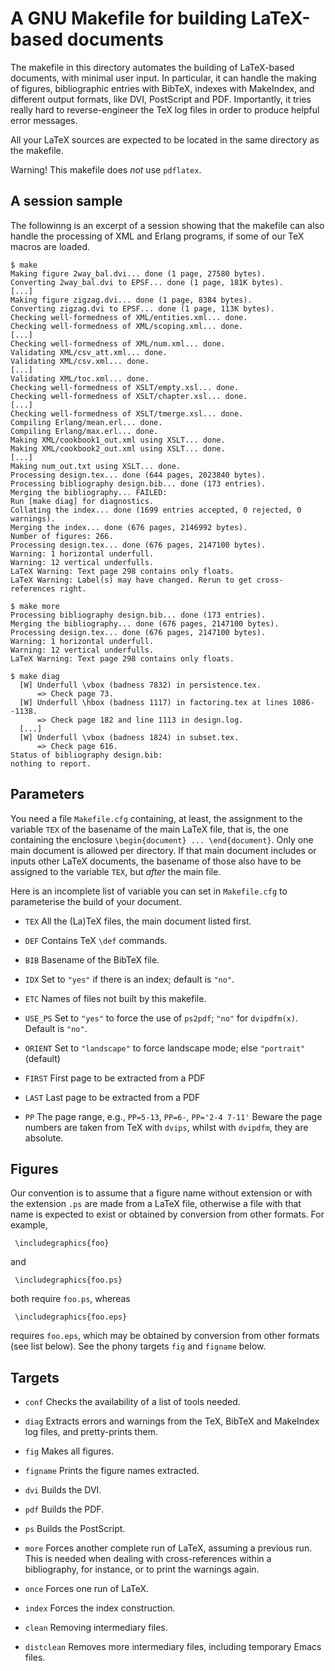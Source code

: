 # A GNU Makefile for building LaTeX-based documents

The makefile in this directory automates the building of LaTeX-based
documents, with minimal user input. In particular, it can handle the
making of figures, bibliographic entries with BibTeX, indexes with
MakeIndex, and different output formats, like DVI, PostScript and
PDF. Importantly, it tries really hard to reverse-engineer the TeX log
files in order to produce helpful error messages.

All your LaTeX sources are expected to be located in the same
directory as the makefile.

Warning! This makefile does *not* use `pdflatex`.

## A session sample

The followinng is an excerpt of a session showing that the makefile
can also handle the processing of XML and Erlang programs, if some of
our TeX macros are loaded.

    $ make
    Making figure 2way_bal.dvi... done (1 page, 27580 bytes).
    Converting 2way_bal.dvi to EPSF... done (1 page, 181K bytes).
    [...]
    Making figure zigzag.dvi... done (1 page, 8384 bytes).
    Converting zigzag.dvi to EPSF... done (1 page, 113K bytes).
    Checking well-formedness of XML/entities.xml... done.
    Checking well-formedness of XML/scoping.xml... done.
    [...]
    Checking well-formedness of XML/num.xml... done.
    Validating XML/csv_att.xml... done.
    Validating XML/csv.xml... done.
    [...]
    Validating XML/toc.xml... done.
    Checking well-formedness of XSLT/empty.xsl... done.
    Checking well-formedness of XSLT/chapter.xsl... done.
    [...]
    Checking well-formedness of XSLT/tmerge.xsl... done.
    Compiling Erlang/mean.erl... done.
    Compiling Erlang/max.erl... done.
    Making XML/cookbook1_out.xml using XSLT... done.
    Making XML/cookbook2_out.xml using XSLT... done.
    [...]
    Making num_out.txt using XSLT... done.
    Processing design.tex... done (644 pages, 2023840 bytes).
    Processing bibliography design.bib... done (173 entries).
    Merging the bibliography... FAILED:
    Run [make diag] for diagnostics.
    Collating the index... done (1699 entries accepted, 0 rejected, 0 warnings).
    Merging the index... done (676 pages, 2146992 bytes).
    Number of figures: 266.
    Processing design.tex... done (676 pages, 2147100 bytes).
    Warning: 1 horizontal underfull.
    Warning: 12 vertical underfulls.
    LaTeX Warning: Text page 298 contains only floats.
    LaTeX Warning: Label(s) may have changed. Rerun to get cross-references right.
    
    $ make more
    Processing bibliography design.bib... done (173 entries).
    Merging the bibliography... done (676 pages, 2147100 bytes).
    Processing design.tex... done (676 pages, 2147100 bytes).
    Warning: 1 horizontal underfull.
    Warning: 12 vertical underfulls.
    LaTeX Warning: Text page 298 contains only floats.
    
    $ make diag
      [W] Underfull \vbox (badness 7832) in persistence.tex.
          => Check page 73.
      [W] Underfull \hbox (badness 1117) in factoring.tex at lines 1086--1138.
          => Check page 182 and line 1113 in design.log.
      [...]
      [W] Underfull \vbox (badness 1824) in subset.tex.
          => Check page 616.
    Status of bibliography design.bib:
    nothing to report.

## Parameters

You need a file `Makefile.cfg` containing, at least, the assignment to
the variable `TEX` of the basename of the main LaTeX file, that is,
the one containing the enclosure `\begin{document}
... \end{document}`. Only one main document is allowed per
directory. If that main document includes or inputs other LaTeX
documents, the basename of those also have to be assigned to the
variable `TEX`, but _after_ the main file.

Here is an incomplete list of variable you can set in `Makefile.cfg`
to parameterise the build of your document.

  * `TEX` All the (La)TeX files, the main document listed first.

  * `DEF` Contains TeX `\def` commands.

  * `BIB` Basename of the BibTeX file.

  * `IDX` Set to `"yes"` if there is an index; default is `"no"`.

  * `ETC` Names of files not built by this makefile.

  * `USE_PS` Set to `"yes"` to force the use of `ps2pdf`; `"no"` for
    `dvipdfm(x)`. Default is `"no"`.

  * `ORIENT` Set to `"landscape"` to force landscape mode; else
          `"portrait"` (default)

  * `FIRST` First page to be extracted from a PDF

  * `LAST` Last page to be extracted from a PDF

  * `PP` The page range, e.g., `PP=5-13`, `PP=6-`, `PP='2-4 7-11'`
    Beware the page numbers are taken from TeX with `dvips`, whilst
    with `dvipdfm`, they are absolute.


## Figures

Our convention is to assume that a figure name without extension or
with the extension `.ps` are made from a LaTeX file, otherwise a
file with that name is expected to exist or obtained by conversion
from other formats. For example,

     \includegraphics{foo}

and

     \includegraphics{foo.ps}

both require `foo.ps`, whereas

     \includegraphics{foo.eps}

requires `foo.eps`, which may be obtained by conversion from other
formats (see list below). See the phony targets `fig` and `figname`
below.

## Targets

  * `conf` Checks the availability of a list of tools needed.

  * `diag` Extracts errors and warnings from the TeX, BibTeX and
    MakeIndex log files, and pretty-prints them.

  * `fig` Makes all figures.

  * `figname` Prints the figure names extracted.

  * `dvi` Builds the DVI.

  * `pdf` Builds the PDF.

  * `ps`  Builds the PostScript.

  * `more` Forces another complete run of LaTeX, assuming a previous
    run. This is needed when dealing with cross-references within a
    bibliography, for instance, or to print the warnings again.

  * `once` Forces one run of LaTeX.

  * `index` Forces the index construction.

  * `clean` Removing intermediary files.

  * `distclean` Removes more intermediary files, including temporary
    Emacs files.
